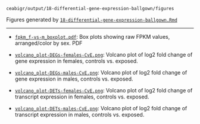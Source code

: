 `ceabigr/output/18-differential-gene-expression-ballgown/figures`

Figures generated by [`18-differential-gene-expression-ballgown.Rmd`](https://github.com/sr320/ceabigr/blob/main/code/18-differential-gene-expression-ballgown.Rmd)

---

- [`fpkm_f-vs-m_boxplot.pdf`](https://github.com/sr320/ceabigr/blob/main/output/18-differential-gene-expression-ballgown/figures/fpkm_f-vs-m_boxplot.pdf): Box plots showing raw FPKM values, arranged/color by sex. PDF

- [`volcano_plot-DEGs-females-CvE.png`](https://github.com/sr320/ceabigr/blob/main/output/18-differential-gene-expression-ballgown/figures/volcano_plot-DEGs-females-CvE.png): Volcano plot of log2 fold change of gene expression in females, controls vs. exposed.

- [`volcano_plot-DEGs-males-CvE.png`](https://github.com/sr320/ceabigr/blob/main/output/18-differential-gene-expression-ballgown/figures/volcano_plot-DEGs-males-CvE.png): Volcano plot of log2 fold change of gene expression in males, controls vs. exposed.

- [`volcano_plot-DETs-females-CvE.png`](https://github.com/sr320/ceabigr/blob/main/output/18-differential-gene-expression-ballgown/figures/volcano_plot-DETs-females-CvE.png): Volcano plot of log2 fold change of transcript expression in females, controls vs. exposed.

- [`volcano_plot-DETs-males-CvE.png`](https://github.com/sr320/ceabigr/blob/main/output/18-differential-gene-expression-ballgown/figures/volcano_plot-DETs-males-CvE.png): Volcano plot of log2 fold change of transcript expression in males, controls vs. exposed.

